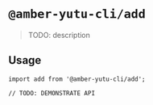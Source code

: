 # `@amber-yutu-cli/add`

> TODO: description

## Usage

```
import add from '@amber-yutu-cli/add';

// TODO: DEMONSTRATE API
```
